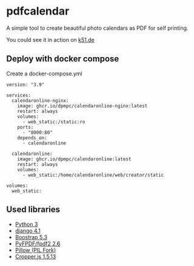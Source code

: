 # pdfcalendar
A simple tool to create beautiful photo calendars as PDF for self printing.

You could see it in action on [k51.de](https://k51.de)

## Deploy with docker compose
Create a docker-compose.yml 

```
version: "3.9"

services:
  calendaronline-nginx:
    image: ghcr.io/dpmpc/calendaronline-nginx:latest
    restart: always
    volumes:
      - web_static:/static:ro
    ports:
      - "8000:80"
    depends_on: 
      - calendaronline

  calendaronline:
    image: ghcr.io/dpmpc/calendaronline:latest
    restart: always
    volumes:
      - web_static:/home/calendaronline/web/creator/static

volumes:
  web_static:
```

## Used libraries
- [Python 3](https://www.python.org/)
- [django 4.1](https://docs.djangoproject.com/en/4.1/)
- [Boostrap 5.3](https://getbootstrap.com/docs/5.3)
- [PyFPDF/fpdf2 2.6](https://pyfpdf.github.io/fpdf2/index.html)
- [Pillow (PIL Fork)](https://pillow.readthedocs.io/en/stable/installation.html)
- [Cropper.js 1.5.13](https://fengyuanchen.github.io/cropperjs/)

